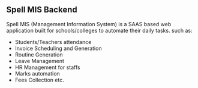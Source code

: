 
## Spell MIS Backend

Spell MIS (Management Information System) is a SAAS based web application built for schools/colleges to automate their daily tasks. such as:

- Students/Teachers attendance
- Invoice Scheduling and Generation
- Routine Generation
- Leave Management
- HR Management for staffs
- Marks automation
- Fees Collection etc.
